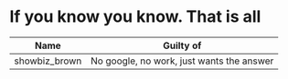 # If you know you know. That is all
|Name|Guilty of| 
|----|---------|
|showbiz_brown| No google, no work, just wants the answer|
